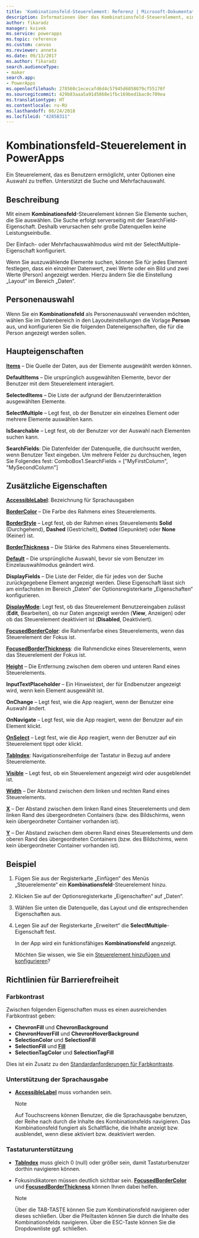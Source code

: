 ```yaml
---
title: 'Kombinationsfeld-Steuerelement: Referenz | Microsoft-Dokumentation'
description: Informationen über das Kombinationsfeld-Steuerelement, einschließlich Eigenschaften und Beispielen
author: fikaradz
manager: kvivek
ms.service: powerapps
ms.topic: reference
ms.custom: canvas
ms.reviewer: anneta
ms.date: 09/13/2017
ms.author: fikaradz
search.audienceType:
- maker
search.app:
- PowerApps
ms.openlocfilehash: 278560c1ececafd6d4c57945d6058879cf55170f
ms.sourcegitcommit: 429b83aaa5a91d5868e1fbc169bed1bac0c709ea
ms.translationtype: HT
ms.contentlocale: ru-RU
ms.lasthandoff: 08/24/2018
ms.locfileid: "42858311"
---
```

# <a name="combo-box-control-in-powerapps"></a>Kombinationsfeld-Steuerelement in PowerApps
Ein Steuerelement, das es Benutzern ermöglicht, unter Optionen eine Auswahl zu treffen.  Unterstützt die Suche und Mehrfachauswahl.

## <a name="description"></a>Beschreibung
Mit einem **Kombinationsfeld**-Steuerelement können Sie Elemente suchen, die Sie auswählen.  Die Suche erfolgt serverseitig mit der SearchField-Eigenschaft. Deshalb verursachen sehr große Datenquellen keine Leistungseinbuße.  

Der Einfach- oder Mehrfachauswahlmodus wird mit der SelectMultiple-Eigenschaft konfiguriert.

Wenn Sie auszuwählende Elemente suchen, können Sie für jedes Element festlegen, dass ein einzelner Datenwert, zwei Werte oder ein Bild und zwei Werte (Person) angezeigt werden. Hierzu ändern Sie die Einstellung „Layout“ im Bereich „Daten“.

## <a name="people-picker"></a>Personenauswahl
Wenn Sie ein **Kombinationsfeld** als Personenauswahl verwenden möchten, wählen Sie im Datenbereich in den Layouteinstellungen die Vorlage **Person** aus, und konfigurieren Sie die folgenden Dateneigenschaften, die für die Person angezeigt werden sollen.

## <a name="key-properties"></a>Haupteigenschaften
**[Items](properties-core.md)** – Die Quelle der Daten, aus der Elemente ausgewählt werden können.

**DefaultItems** – Die ursprünglich ausgewählten Elemente, bevor der Benutzer mit dem Steuerelement interagiert.

**SelectedItems** – Die Liste der aufgrund der Benutzerinteraktion ausgewählten Elemente.

**SelectMultiple** – Legt fest, ob der Benutzer ein einzelnes Element oder mehrere Elemente auswählen kann.

**IsSearchable** – Legt fest, ob der Benutzer vor der Auswahl nach Elementen suchen kann.

**SearchFields**: Die Datenfelder der Datenquelle, die durchsucht werden, wenn Benutzer Text eingeben.  Um mehrere Felder zu durchsuchen, legen Sie Folgendes fest: ComboBox1.SearchFields = ["MyFirstColumn", "MySecondColumn"]

## <a name="additional-properties"></a>Zusätzliche Eigenschaften
**[AccessibleLabel](properties-accessibility.md)**: Bezeichnung für Sprachausgaben

**[BorderColor](properties-color-border.md)** – Die Farbe des Rahmens eines Steuerelements.

**[BorderStyle](properties-color-border.md)** – Legt fest, ob der Rahmen eines Steuerelements **Solid** (Durchgehend), **Dashed** (Gestrichelt), **Dotted** (Gepunktet) oder **None** (Keiner) ist.

**[BorderThickness](properties-color-border.md)** – Die Stärke des Rahmens eines Steuerelements.

**[Default](properties-core.md)** – Die ursprüngliche Auswahl, bevor sie vom Benutzer im Einzelauswahlmodus geändert wird.

**DisplayFields** – Die Liste der Felder, die für jedes von der Suche zurückgegebene Element angezeigt werden.  Diese Eigenschaft lässt sich am einfachsten im Bereich „Daten“ der Optionsregisterkarte „Eigenschaften“ konfigurieren.

**[DisplayMode](properties-core.md)**: Legt fest, ob das Steuerelement Benutzereingaben zulässt (**Edit**, Bearbeiten), ob nur Daten angezeigt werden (**View**, Anzeigen) oder ob das Steuerelement deaktiviert ist (**Disabled**, Deaktiviert).

**[FocusedBorderColor](properties-color-border.md)**: die Rahmenfarbe eines Steuerelements, wenn das Steuerelement der Fokus ist.

**[FocusedBorderThickness](properties-color-border.md)**: die Rahmendicke eines Steuerelements, wenn das Steuerelement der Fokus ist.

**[Height](properties-size-location.md)** – Die Entfernung zwischen dem oberen und unteren Rand eines Steuerelements.

**InputTextPlaceholder** – Ein Hinweistext, der für Endbenutzer angezeigt wird, wenn kein Element ausgewählt ist.

**OnChange** – Legt fest, wie die App reagiert, wenn der Benutzer eine Auswahl ändert.

**OnNavigate** – Legt fest, wie die App reagiert, wenn der Benutzer auf ein Element klickt.

**[OnSelect](properties-core.md)** – Legt fest, wie die App reagiert, wenn der Benutzer auf ein Steuerelement tippt oder klickt.

**[TabIndex](properties-accessibility.md)**: Navigationsreihenfolge der Tastatur in Bezug auf andere Steuerelemente.

**[Visible](properties-core.md)** – Legt fest, ob ein Steuerelement angezeigt wird oder ausgeblendet ist.

**[Width](properties-size-location.md)** – Der Abstand zwischen dem linken und rechten Rand eines Steuerelements.

**[X](properties-size-location.md)** – Der Abstand zwischen dem linken Rand eines Steuerelements und dem linken Rand des übergeordneten Containers (bzw. des Bildschirms, wenn kein übergeordneter Container vorhanden ist).

**[Y](properties-size-location.md)** – Der Abstand zwischen dem oberen Rand eines Steuerelements und dem oberen Rand des übergeordneten Containers (bzw. des Bildschirms, wenn kein übergeordneter Container vorhanden ist).

## <a name="example"></a>Beispiel
1. Fügen Sie aus der Registerkarte „Einfügen“ des Menüs „Steuerelemente“ ein **Kombinationsfeld**-Steuerelement hinzu.  
2. Klicken Sie auf der Optionsregisterkarte „Eigenschaften“ auf „Daten“.  
3. Wählen Sie unten die Datenquelle, das Layout und die entsprechenden Eigenschaften aus.
4. Legen Sie auf der Registerkarte „Erweitert“ die **SelectMultiple**-Eigenschaft fest.

    In der App wird ein funktionsfähiges **Kombinationsfeld** angezeigt.

    Möchten Sie wissen, wie Sie ein [Steuerelement hinzufügen und konfigurieren](../add-configure-controls.md)?


## <a name="accessibility-guidelines"></a>Richtlinien für Barrierefreiheit
### <a name="color-contrast"></a>Farbkontrast
Zwischen folgenden Eigenschaften muss es einen ausreichenden Farbkontrast geben:
* **ChevronFill** und **ChevronBackground**
* **ChevronHoverFill** und **ChevronHoverBackground**
* **SelectionColor** und **SelectionFill**
* **SelectionFill** und **[Fill](properties-color-border.md)**
* **SelectionTagColor** und **SelectionTagFill**

Dies ist ein Zusatz zu den [Standardanforderungen für Farbkontraste](../accessible-apps-color.md).

### <a name="screen-reader-support"></a>Unterstützung der Sprachausgabe
* **[AccessibleLabel](properties-accessibility.md)** muss vorhanden sein.

    > [!NOTE]
  > Auf Touchscreens können Benutzer, die die Sprachausgabe benutzen, der Reihe nach durch die Inhalte des Kombinationsfelds navigieren. Das Kombinationsfeld fungiert als Schaltfläche, die Inhalte anzeigt bzw. ausblendet, wenn diese aktiviert bzw. deaktiviert werden.

### <a name="keyboard-support"></a>Tastaturunterstützung
* **[TabIndex](properties-accessibility.md)** muss gleich 0 (null) oder größer sein, damit Tastaturbenutzer dorthin navigieren können.
* Fokusindikatoren müssen deutlich sichtbar sein. **[FocusedBorderColor](properties-color-border.md)** und **[FocusedBorderThickness](properties-color-border.md)** können Ihnen dabei helfen.

    > [!NOTE]
  > Über die TAB-TASTE können Sie zum Kombinationsfeld navigieren oder dieses schließen. Über die Pfeiltasten können Sie durch die Inhalte des Kombinationsfelds navigieren. Über die ESC-Taste können Sie die Dropdownliste ggf. schließen.

